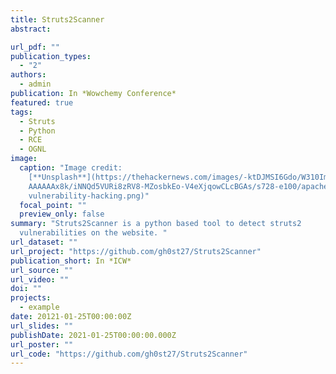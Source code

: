 ```yaml
---
title: Struts2Scanner
abstract: 

url_pdf: ""
publication_types:
  - "2"
authors:
  - admin
publication: In *Wowchemy Conference*
featured: true
tags:
  - Struts
  - Python
  - RCE
  - OGNL
image:
  caption: "Image credit:
    [**Unsplash**](https://thehackernews.com/images/-ktDJMSI6Gdo/W310Im7Od5I/AA\
    AAAAAAx8k/iNNQd5VURi8zRV8-MZosbkEo-V4eXjqowCLcBGAs/s728-e100/apache-struts-\
    vulnerability-hacking.png)"
  focal_point: ""
  preview_only: false
summary: "Struts2Scanner is a python based tool to detect struts2
  vulnerabilities on the website. "
url_dataset: ""
url_project: "https://github.com/gh0st27/Struts2Scanner"
publication_short: In *ICW*
url_source: ""
url_video: ""
doi: ""
projects:
  - example
date: 20121-01-25T00:00:00Z
url_slides: ""
publishDate: 2021-01-25T00:00:00.000Z
url_poster: ""
url_code: "https://github.com/gh0st27/Struts2Scanner"
---
```

